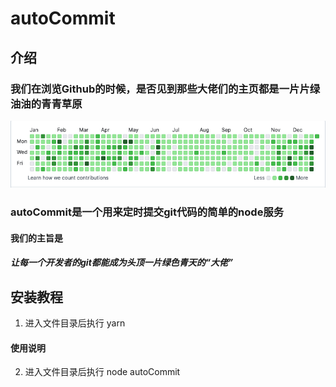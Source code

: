 # autoCommit

## 介绍

### 我们在浏览Github的时候，是否见到那些大佬们的主页都是一片片绿油油的青青草原
![输入图片说明](images/WechatIMG1339.jpg)

### autoCommit是一个用来定时提交git代码的简单的node服务 

#### 我们的主旨是

##### 让每一个开发者的git都能成为头顶一片绿色青天的“大佬”

## 安装教程

1.  进入文件目录后执行 yarn


#### 使用说明

2.  进入文件目录后执行 node autoCommit




